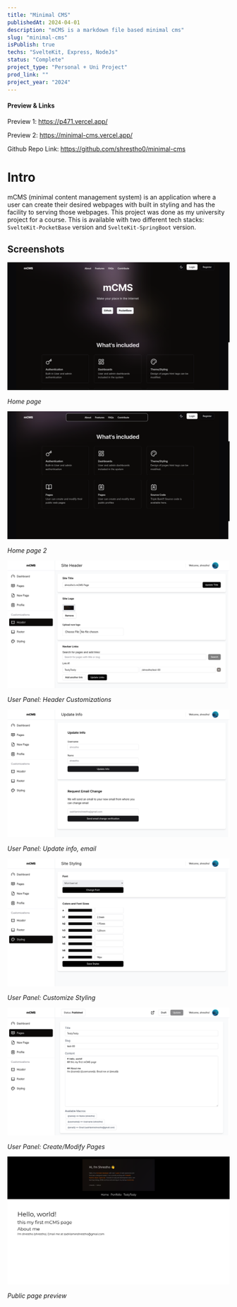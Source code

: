 ```yaml
---
title: "Minimal CMS"
publishedAt: 2024-04-01
description: "mCMS is a markdown file based minimal cms"
slug: "minimal-cms"
isPublish: true
techs: "SvelteKit, Express, NodeJs"
status: "Complete"
project_type: "Personal + Uni Project"
prod_link: ""
project_year: "2024"
---
```




#### Preview & Links
Preview 1: https://p471.vercel.app/

Preview 2: https://minimal-cms.vercel.app/

Github Repo Link: https://github.com/shrestho0/minimal-cms


# Intro

mCMS (minimal content management system) is an application where a user can create their desired webpages with built in styling and has the facility to serving those webpages. This project was done as my university project for a course. This is available with two different tech stacks: `SvelteKit-PocketBase` version and `SvelteKit-SpringBoot` version.
 

## Screenshots

![](./1.png)

*Home page*

![](./2.png)

*Home page 2*

![](./3.png)

*User Panel: Header Customizations*

![](./4.png)

*User Panel: Update info, email*

![](./5.png)

*User Panel: Customize Styling*

![](./6.png)

*User Panel: Create/Modify Pages*

![](./7.png)

*Public page preview*
